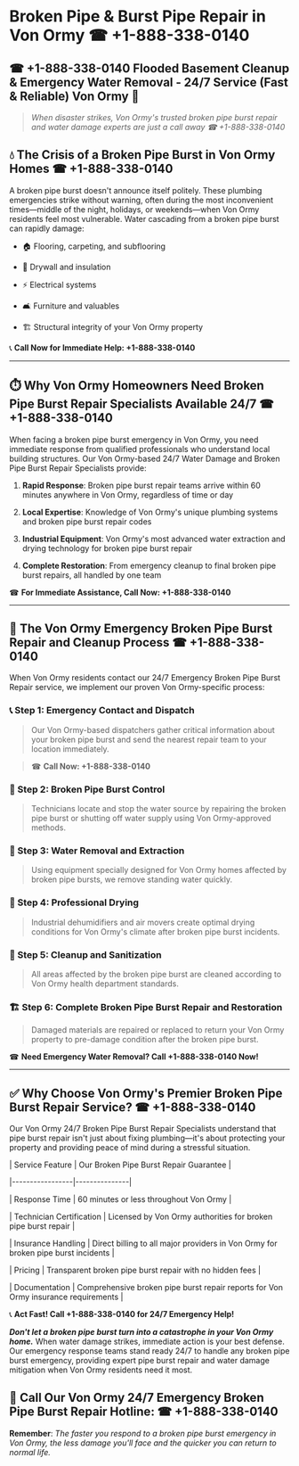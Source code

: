 # Broken Pipe & Burst Pipe Repair in Von Ormy ☎ +1-888-338-0140  
## ☎ +1-888-338-0140 Flooded Basement Cleanup & Emergency Water Removal - 24/7 Service (Fast & Reliable) Von Ormy 🚨  

> *When disaster strikes, Von Ormy's trusted broken pipe burst repair and water damage experts are just a call away ☎ +1-888-338-0140*  

## 💧 The Crisis of a Broken Pipe Burst in Von Ormy Homes ☎ +1-888-338-0140  

A broken pipe burst doesn't announce itself politely. These plumbing emergencies strike without warning, often during the most inconvenient times—middle of the night, holidays, or weekends—when Von Ormy residents feel most vulnerable. Water cascading from a broken pipe burst can rapidly damage:  

* 🏠 Flooring, carpeting, and subflooring  
* 🧱 Drywall and insulation  
* ⚡ Electrical systems  
* 🛋️ Furniture and valuables  
* 🏗️ Structural integrity of your Von Ormy property  

📞 **Call Now for Immediate Help: +1-888-338-0140**  

---  

## ⏱️ Why Von Ormy Homeowners Need Broken Pipe Burst Repair Specialists Available 24/7 ☎ +1-888-338-0140  

When facing a broken pipe burst emergency in Von Ormy, you need immediate response from qualified professionals who understand local building structures. Our Von Ormy-based 24/7 Water Damage and Broken Pipe Burst Repair Specialists provide:  

1. **Rapid Response**: Broken pipe burst repair teams arrive within 60 minutes anywhere in Von Ormy, regardless of time or day  
2. **Local Expertise**: Knowledge of Von Ormy's unique plumbing systems and broken pipe burst repair codes  
3. **Industrial Equipment**: Von Ormy's most advanced water extraction and drying technology for broken pipe burst repair  
4. **Complete Restoration**: From emergency cleanup to final broken pipe burst repairs, all handled by one team  

☎ **For Immediate Assistance, Call Now: +1-888-338-0140**  

---  

## 🔧 The Von Ormy Emergency Broken Pipe Burst Repair and Cleanup Process ☎ +1-888-338-0140  

When Von Ormy residents contact our 24/7 Emergency Broken Pipe Burst Repair service, we implement our proven Von Ormy-specific process:  

### 📞 Step 1: Emergency Contact and Dispatch  
> Our Von Ormy-based dispatchers gather critical information about your broken pipe burst and send the nearest repair team to your location immediately.  
> ☎ **Call Now: +1-888-338-0140**  

### 🚿 Step 2: Broken Pipe Burst Control  
> Technicians locate and stop the water source by repairing the broken pipe burst or shutting off water supply using Von Ormy-approved methods.  

### 🌊 Step 3: Water Removal and Extraction  
> Using equipment specially designed for Von Ormy homes affected by broken pipe bursts, we remove standing water quickly.  

### 💨 Step 4: Professional Drying  
> Industrial dehumidifiers and air movers create optimal drying conditions for Von Ormy's climate after broken pipe burst incidents.  

### 🧼 Step 5: Cleanup and Sanitization  
> All areas affected by the broken pipe burst are cleaned according to Von Ormy health department standards.  

### 🏗️ Step 6: Complete Broken Pipe Burst Repair and Restoration  
> Damaged materials are repaired or replaced to return your Von Ormy property to pre-damage condition after the broken pipe burst.  

☎ **Need Emergency Water Removal? Call +1-888-338-0140 Now!**  

---  

## ✅ Why Choose Von Ormy's Premier Broken Pipe Burst Repair Service? ☎ +1-888-338-0140  

Our Von Ormy 24/7 Broken Pipe Burst Repair Specialists understand that pipe burst repair isn't just about fixing plumbing—it's about protecting your property and providing peace of mind during a stressful situation.  

| Service Feature | Our Broken Pipe Burst Repair Guarantee |  
|-----------------|---------------|  
| Response Time | 60 minutes or less throughout Von Ormy |  
| Technician Certification | Licensed by Von Ormy authorities for broken pipe burst repair |  
| Insurance Handling | Direct billing to all major providers in Von Ormy for broken pipe burst incidents |  
| Pricing | Transparent broken pipe burst repair with no hidden fees |  
| Documentation | Comprehensive broken pipe burst repair reports for Von Ormy insurance requirements |  

📞 **Act Fast! Call +1-888-338-0140 for 24/7 Emergency Help!**  

***Don't let a broken pipe burst turn into a catastrophe in your Von Ormy home.*** When water damage strikes, immediate action is your best defense. Our emergency response teams stand ready 24/7 to handle any broken pipe burst emergency, providing expert pipe burst repair and water damage mitigation when Von Ormy residents need it most.  

## 📱 Call Our Von Ormy 24/7 Emergency Broken Pipe Burst Repair Hotline: ☎ +1-888-338-0140  

**Remember**: *The faster you respond to a broken pipe burst emergency in Von Ormy, the less damage you'll face and the quicker you can return to normal life.*